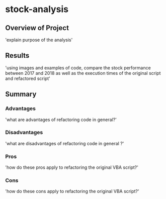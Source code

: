 # stock-analysis
## Overview of Project
'explain purpose of the analysis'
## Results
'using images and examples of code, compare the stock performance between 2017 and 2018 as well as the execution times of the original script and refactored script'

## Summary
### Advantages
'what are advantages of refactoring code in general?'
### Disadvantages
'what are disadvantages of refactoring code in general ?'
### Pros
'how do these pros apply to refactoring the original VBA script?'
### Cons
'how do these cons apply to refactoring the original VBA script?'
